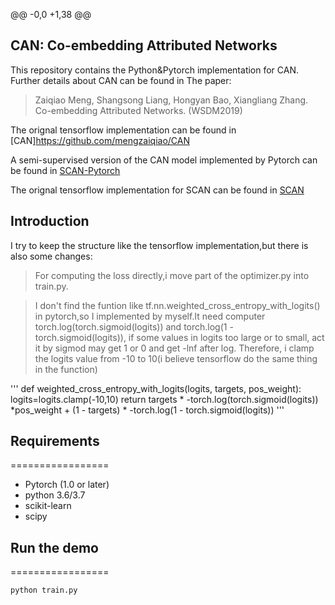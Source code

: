 @@ -0,0 +1,38 @@
## CAN: Co-embedding Attributed Networks
This repository contains the Python&Pytorch implementation for CAN. Further details about CAN can be found in 
The paper:
> Zaiqiao Meng, Shangsong Liang, Hongyan Bao, Xiangliang Zhang. Co-embedding Attributed Networks. (WSDM2019)

The orignal tensorflow implementation can be found in [CAN]https://github.com/mengzaiqiao/CAN

A semi-supervised version of the CAN model  implemented by Pytorch can be found in [SCAN-Pytorch]()

The orignal tensorflow implementation for SCAN can be found in [SCAN](https://github.com/mengzaiqiao/SCAN)
## Introduction

I try to keep the structure like the tensorflow implementation,but there is also some changes:

>For computing the loss directly,i move part of the optimizer.py into train.py.

>I don't find the funtion like tf.nn.weighted_cross_entropy_with_logits() in pytorch,so I implemented by myself.It need computer torch.log(torch.sigmoid(logits)) and torch.log(1 - torch.sigmoid(logits)), if some values in logits too large or to small, act it by sigmod may get 1 or 0 and get -lnf after log. Therefore, i clamp the logits value from -10 to 10(i believe tensorflow do the same thing in the function)

'''
def weighted_cross_entropy_with_logits(logits, targets, pos_weight):
    logits=logits.clamp(-10,10)
    return targets * -torch.log(torch.sigmoid(logits)) *pos_weight + (1 - targets) * -torch.log(1 - torch.sigmoid(logits))
'''


## Requirements

=================
* Pytorch (1.0 or later)
* python 3.6/3.7
* scikit-learn
* scipy

## Run the demo
=================

```bash
python train.py
```